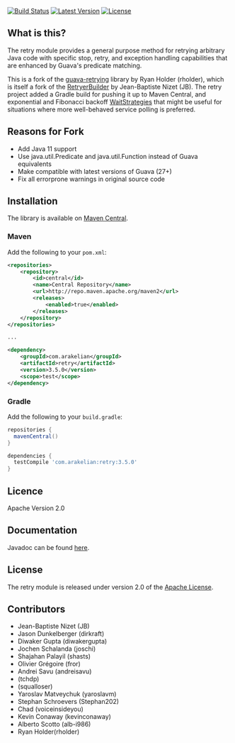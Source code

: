 [![Build Status](https://travis-ci.org/rhuffman/re-retrying.svg?branch=master)](https://travis-ci.org/rhuffman/re-retrying)
[![Latest Version](http://img.shields.io/badge/latest-3.0.0-brightgreen.svg)](https://github.com/rhuffman/re-retrying/releases/tag/v3.0.0-rc.1)
[![License](http://img.shields.io/badge/license-apache%202-brightgreen.svg)](https://github.com/rhuffman/re-retrying/blob/master/LICENSE)

## What is this?

The retry module provides a general purpose method for retrying arbitrary Java code with specific stop, retry, 
and exception handling capabilities that are enhanced by Guava's predicate matching.

This is a fork of the [guava-retrying](https://github.com/rholder/guava-retrying) library by Ryan Holder (rholder), 
which is itself a fork of the [RetryerBuilder](http://code.google.com/p/guava-libraries/issues/detail?id=490) by 
Jean-Baptiste Nizet (JB). The retry project added a Gradle build for pushing it up to Maven Central, and 
exponential and Fibonacci backoff [WaitStrategies](http://rholder.github.io/guava-retrying/javadoc/2.0.0/com/github/rholder/retry/WaitStrategies.html)
that might be useful for situations where more well-behaved service polling is preferred.

## Reasons for Fork

* Add Java 11 support
* Use java.util.Predicate and java.util.Function instead of Guava equivalents
* Make compatible with latest versions of Guava (27+)
* Fix all errorprone warnings in original source code

## Installation

The library is available on [Maven Central](https://search.maven.org/#search%7Cgav%7C1%7Cg%3A%22com.arakelian%22%20AND%20a%3A%22retry%22).

### Maven

Add the following to your `pom.xml`:

```xml
<repositories>
    <repository>
        <id>central</id>
        <name>Central Repository</name>
        <url>http://repo.maven.apache.org/maven2</url>
        <releases>
            <enabled>true</enabled>
        </releases>
    </repository>
</repositories>

...

<dependency>
    <groupId>com.arakelian</groupId>
    <artifactId>retry</artifactId>
    <version>3.5.0</version>
    <scope>test</scope>
</dependency>
```

### Gradle

Add the following to your `build.gradle`:

```groovy
repositories {
  mavenCentral()
}

dependencies {
  testCompile 'com.arakelian:retry:3.5.0'
}
```

## Licence

Apache Version 2.0

## Documentation
Javadoc can be found [here](http://rholder.github.io/guava-retrying/javadoc/2.0.0).

## License
The retry module is released under version 2.0 of the [Apache License](http://www.apache.org/licenses/LICENSE-2.0).

## Contributors
* Jean-Baptiste Nizet (JB)
* Jason Dunkelberger (dirkraft)
* Diwaker Gupta (diwakergupta)
* Jochen Schalanda (joschi)
* Shajahan Palayil (shasts)
* Olivier Grégoire (fror)
* Andrei Savu (andreisavu)
* (tchdp)
* (squalloser)
* Yaroslav Matveychuk (yaroslavm)
* Stephan Schroevers (Stephan202)
* Chad (voiceinsideyou)
* Kevin Conaway (kevinconaway)
* Alberto Scotto (alb-i986)
* Ryan Holder(rholder)

